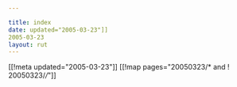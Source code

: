 ```yaml
---

title: index
date: updated="2005-03-23"]]
2005-03-23
layout: rut
---
```


[[!meta updated="2005-03-23"]]
[[!map pages="20050323/* and ! 20050323/*/*"]]
